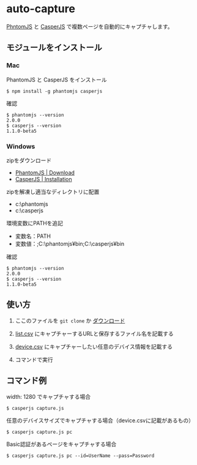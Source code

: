 # auto-capture

[PhntomJS](http://phantomjs.org/) と [CasperJS](http://casperjs.org/) で複数ページを自動的にキャプチャします。

## モジュールをインストール

### Mac

PhantomJS と CasperJS をインストール

```
$ npm install -g phantomjs casperjs
```

確認

```
$ phantomjs --version
2.0.0
$ casperjs --version
1.1.0-beta5
```

### Windows

zipをダウンロード

- [PhantomJS | Download](http://phantomjs.org/download.html)
- [CasperJS | Installation ](http://docs.casperjs.org/en/latest/installation.html#installing-from-an-archive)

zipを解凍し適当なディレクトリに配置

- c:\phantomjs  
- c:\casperjs  

環境変数にPATHを追記

- 変数名：PATH  
- 変数値：;C:\phantomjs¥bin;C:\casperjs¥bin

確認

```
$ phantomjs --version
2.0.0
$ casperjs --version
1.1.0-beta5
```

## 使い方

1. ここのファイルを `git clone` か [ダウンロード](https://github.com/tipsnote/auto-capture/archive/master.zip)

2. [list.csv](https://github.com/tipsnote/auto-capture/blob/master/list.csv) にキャプチャーするURLと保存するファイル名を記載する

3. [device.csv](https://github.com/tipsnote/auto-capture/blob/master/device.csv) にキャプチャーしたい任意のデバイス情報を記載する

4. コマンドで実行

## コマンド例

width: 1280 でキャプチャする場合
```
$ casperjs capture.js
```

任意のデバイスサイズでキャプチャする場合（device.csvに記載があるもの）
```
$ casperjs capture.js pc
```

Basic認証があるページをキャプチャする場合
```
$ casperjs capture.js pc --id=UserName --pass=Password
```
